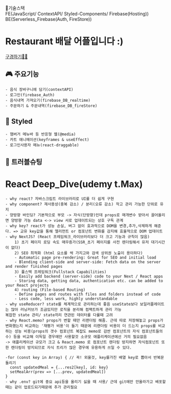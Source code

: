 🔧기술스택 <br/>
FE(JavaScript/ ContextAPI/ Styled-Components/ Firebase(Hosting)) <br/>
BE(Serverless_Firebase(Auth, FireStore))

# Restaurant 배달 어플입니다 :)
 [구경하기🙋‍♀️](https://auth-c1322.web.app/)

## 🎮 주요기능
    - 음식 장바구니에 담기(contextAPI)
    - 로그인(firebase_Auth)
    - 음식내역 가져오기(firebase_DB_realtime)
    - 주문하기 & 주문내역(firebase_DB_fireStore)

##  🎨 Styled
    - 햄버거 메뉴바 등 반응형 웹(@media)
    - 카트 애니메이션(keyframes & useEffect)
    - 로그인사용자 메뉴(react-draggable)

## 🦖 트러블슈팅
    

# React Deep_Dive(udemy t.Max)

    - why react? 자바스크립트 라이브러리로 UI를 더 쉽게 구현
    - why component? 재사용성(중복 감소) / 분리(오류 감소) 작고 관리 가능한 단위로 유지
    - 양방향 바인딩? 기본적으로 부모 -> 자식(단방향)인데 props로 매개변수 받아서 끌어올리면 양방향 가능 data <-> view 서로 업데이트되는 상호 구독 관계
    - why key? react가 성능 손실, 버그 없이 효과적으로 DOM을 변경,추가,삭제하게 해준다. => 교유 key값을 통해 엘리먼트 or 컴포넌트 변화를 감지해 효율적으로 DOM 업데이트
    - why NextJS? (React 프레임워크_라이브러리보다 더 크고 기능과 규칙이 많음)
        1) 초기 페이지 로딩 속도 매우증가(SSR_초기 페이지를 사전 렌더링해서 유저 대기시간이 없다)   
        2) SEO 최적화 (html 요소를 싹 가지고와 검색 상위권 노출이 용이하다)
        - Automatic page pre-rendering: Great for SEO and initial load
        - Blending client-side and server-side: Fetch data on the server and render finished pages
        3) 풀스택 프레임워크(Fullstack Capabilities)
        - Easily add backend (server-side) code to your Next / React apps
        - Storing data, getting data, authentication etc. can be added to your React projects
        4) routing (File-based Routing)
        - Define pages and routes with files and folders instead of code
        - Less code, less work, highly understandable
    - why useReducer? state를 체계적으로 관리하는데 좋음 useState보다 보일러플레이트는 많아 러닝커브가 조금있지만 로직을 분리해 컴팩트하게 관리 가능
    복잡한 state 관리/ state끼리 연관된 데이터를 다룰때 고려
    - why React.memo? props가 변할 때만 리랜더링 해줌. 근데 따로 저장해놓고 props가 변화했는지 비교하는 '재평가 비용'이 들기 때문에 리랜더링 비용이 더 드는지 props를 비교하는 성능 비용(props의 갯수 컴포넌트 복잡도 memo로 감싼 컴포넌트의 자식 컴포넌트들의 수) 등을 비교해 이득일 경우에만 사용할것 소규모 애플리케이션에선 거의 필요없음
    -> 애플리케이션 규모가 크고 & React.memo 로 컴포넌트 렌더링 방지하면 자식컴포넌트 또한 렌더링이 방지되므로 자식 트리가 많은 경우에 유용하게 쓰일 수 있다. 

    -for (const key in Array) { // 꼭! 외울것, key를가진 배열 key로 뽑아서 반복문 돌리기
      const updatedMeal = {...res2[key], id: key}
      setMealArr(prev => [...prev, updatedMeal])
    }
    - why .env? git에 중요 api등을 올리기 싫을 때 사용/ 근데 git에만 안올라가고 배포할때는 같이 업로드되기때문에 추가 관리필요

